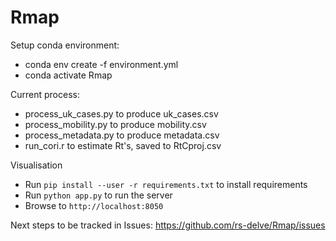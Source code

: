 # Rmap

Setup conda environment:
* conda env create -f environment.yml
* conda activate Rmap

Current process:
* process_uk_cases.py to produce uk_cases.csv
* process_mobility.py to produce mobility.csv
* process_metadata.py to produce metadata.csv
* run_cori.r to estimate Rt's, saved to RtCproj.csv

Visualisation
* Run `pip install --user -r requirements.txt` to install requirements
* Run `python app.py` to run the server
* Browse to `http://localhost:8050`

Next steps to be tracked in Issues: https://github.com/rs-delve/Rmap/issues
